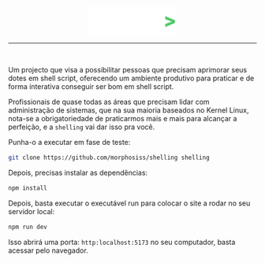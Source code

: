 <div align="center">
  <img src="./public/img/logo_white.png" width="180" alt="Exemplo de imagem" width="300"/>
</div>
<hr>
<br>

Um projecto que visa a possibilitar pessoas que precisam aprimorar seus dotes em shell script, oferecendo um ambiente produtivo para praticar e de forma interativa conseguir ser bom em shell script.

Profissionais de quase todas as áreas que precisam lidar com administração de sistemas, que na sua maioria baseados no Kernel Linux, nota-se a obrigatoriedade de praticarmos mais e mais para alcançar a perfeição, e a ```shelling``` vai dar isso pra você.

Punha-o a executar em fase de teste:

```bash
git clone https://github.com/morphosiss/shelling shelling
```

Depois, precisas instalar as dependências:

```bash
npm install
```

Depois, basta executar o executável run para colocar o site a rodar no seu servidor local:

```bash
npm run dev
```

Isso abrirá uma porta: ```http:localhost:5173``` no seu computador, basta acessar pelo navegador.